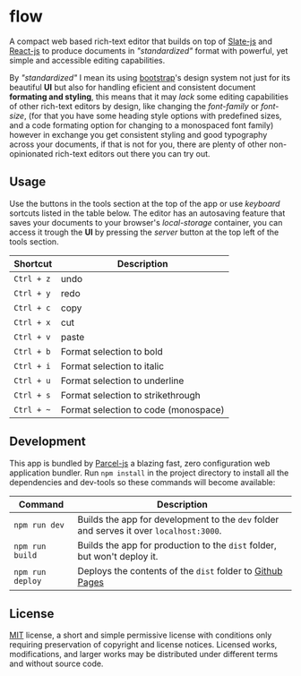 # flow

A compact web based rich-text editor that builds on top of [Slate-js](https://docs.slatejs.org/) and [React-js](https://reactjs.org/) to produce documents in *"standardized"* format with powerful, yet simple and accessible editing capabilities.

By *"standardized"* I mean its using [bootstrap](https://getbootstrap.com/)'s design system not just for its beautiful **UI** but also for handling eficient and consistent document **formating and styling**, this means that it may *lack* some editing capabilities of other rich-text editors by design, like changing the *font-family* or *font-size*, (for that you have some heading style options with predefined sizes, and a code formating option for changing to a monospaced font family) however in exchange you get consistent styling and good typography across your documents, if that is not for you, there are plenty of other non-opinionated rich-text editors out there you can try out.

## Usage

Use the buttons in the tools section at the top of the app or use *keyboard* sortcuts listed in the table below. The editor has an autosaving feature that saves your documents to your browser's *local-storage* container, you can access it trough the **UI** by pressing the *server* button at the top left of the tools section.

| Shortcut   | Description                          |
| ---------- | ------------------------------------ |
| `Ctrl + z` | undo                                 |
| `Ctrl + y` | redo                                 |
| `Ctrl + c` | copy                                 |
| `Ctrl + x` | cut                                  |
| `Ctrl + v` | paste                                |
| `Ctrl + b` | Format selection to bold             |
| `Ctrl + i` | Format selection to italic           |
| `Ctrl + u` | Format selection to underline        |
| `Ctrl + s` | Format selection to strikethrough    |
| `Ctrl + ~` | Format selection to code (monospace) |

## Development

This app is bundled by [Parcel-js](https://parceljs.org/) a blazing fast, zero configuration web application bundler. Run `npm install` in the project directory to install all the dependencies and dev-tools so these commands will become available:

| Command         | Description                                                                             |
| --------------- | --------------------------------------------------------------------------------------- |
| `npm run dev`   | Builds the app for development to the `dev` folder and serves it over `localhost:3000`. |
| `npm run build` | Builds the app for production to the `dist` folder, but won't deploy it.                |
| `npm run deploy`| Deploys the contents of the `dist` folder to [Github Pages](https://pages.github.com/)  |

## License

[MIT](https://raw.githubusercontent.com/Aerobird98/flow/master/LICENSE) license, a short and simple permissive license with conditions only requiring preservation of copyright and license notices. Licensed works, modifications, and larger works may be distributed under different terms and without source code.
